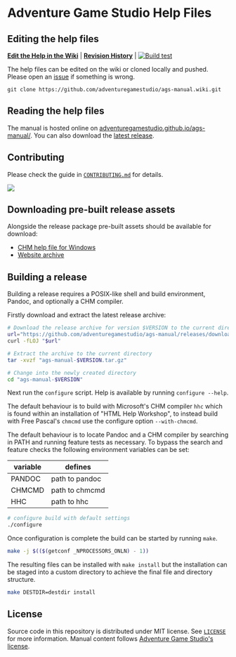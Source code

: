 # Adventure Game Studio Help Files

## Editing the help files

[**Edit the Help in the Wiki**](https://github.com/adventuregamestudio/ags-manual/wiki) | [**Revision History**](https://github.com/adventuregamestudio/ags-manual/wiki/_history) | [![Build test](https://github.com/adventuregamestudio/ags-manual/workflows/Build%20test/badge.svg)](https://github.com/adventuregamestudio/ags-manual/actions)

The help files can be edited on the wiki or cloned locally and pushed. Please open an [issue](https://github.com/adventuregamestudio/ags-manual/issues) if something is wrong.

    git clone https://github.com/adventuregamestudio/ags-manual.wiki.git

## Reading the help files

The manual is hosted online on [adventuregamestudio.github.io/ags-manual/](https://adventuregamestudio.github.io/ags-manual/). You can also download the [latest release](https://github.com/adventuregamestudio/ags-manual/releases/latest).

## Contributing

Please check the guide in [`CONTRIBUTING.md`](CONTRIBUTING.md) for details.

[![](ags-manual-readme.png)](https://adventuregamestudio.github.io/ags-manual/)

## Downloading pre-built release assets

Alongside the release package pre-built assets should be available for download:

- [CHM help file for Windows](https://github.com/adventuregamestudio/ags-manual/releases/latest/download/ags-help.chm)
- [Website archive](https://github.com/adventuregamestudio/ags-manual/releases/latest/download/website.zip)

## Building a release

Building a release requires a POSIX-like shell and build environment,
Pandoc, and optionally a CHM compiler.

Firstly download and extract the latest release archive:

```sh
# Download the release archive for version $VERSION to the current directory
url="https://github.com/adventuregamestudio/ags-manual/releases/download/v$VERSION/ags-manual-$VERSION.tar.gz"
curl -fLOJ "$url"

# Extract the archive to the current directory
tar -xvzf "ags-manual-$VERSION.tar.gz"

# Change into the newly created directory
cd "ags-manual-$VERSION"
```

Next run the `configure` script. Help is available by running
`configure --help`.

The default behaviour is to build with Microsoft's CHM compiler `hhc`
which is found within an installation of "HTML Help Workshop", to
instead build with Free Pascal's `chmcmd` use the configure option
`--with-chmcmd`.

The default behaviour is to locate Pandoc and a CHM compiler by
searching in PATH and running feature tests as necessary. To bypass
the search and feature checks the following environment variables can
be set:

variable | defines
--- | ---
PANDOC | path to pandoc
CHMCMD | path to chmcmd
HHC | path to hhc

```sh
# configure build with default settings
./configure
```

Once configuration is complete the build can be started by running
`make`.

```sh
make -j $(($(getconf _NPROCESSORS_ONLN) - 1))
```

The resulting files can be installed with `make install` but the
installation can be staged into a custom directory to achieve the
final file and directory structure.

```sh
make DESTDIR=destdir install
```

## License

Source code in this repository is distributed under MIT license. See [`LICENSE`](LICENSE) for more information. Manual content follows [Adventure Game Studio's license](https://github.com/adventuregamestudio/ags/blob/master/License.txt).
